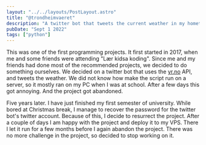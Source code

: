 ```yaml
---
layout: "../../layouts/PostLayout.astro"
title: "@trondheimvaeret"
description: "A twitter bot that tweets the current weather in my hometown."
pubDate: "Sept 1 2022"
tags: ["python"]
---
```


This was one of the first programming projects. It first started in 2017, when me and some friends were attending "Lær kidsa koding". Since me and my friends had done most of the recommended projects, we decided to do something ourselves. We decided on a twitter bot that uses the [yr.no](https://www.yr.no/) API, and tweets the weather. We did not know how make the script run on a server, so it mostly ran on my PC when I was at school. After a few days this got annoying. And the project got abandoned.

Five years later. I have just finished my first semester of university. While bored at Christmas break, I manage to recover the password for the twitter bot's twitter account. Because of this, I decide to resurrect the project. After a couple of days I am happy with the project and deploy it to my VPS. There I let it run for a few months before I again abandon the project. There was no more challenge in the project, so decided to stop working on it.
